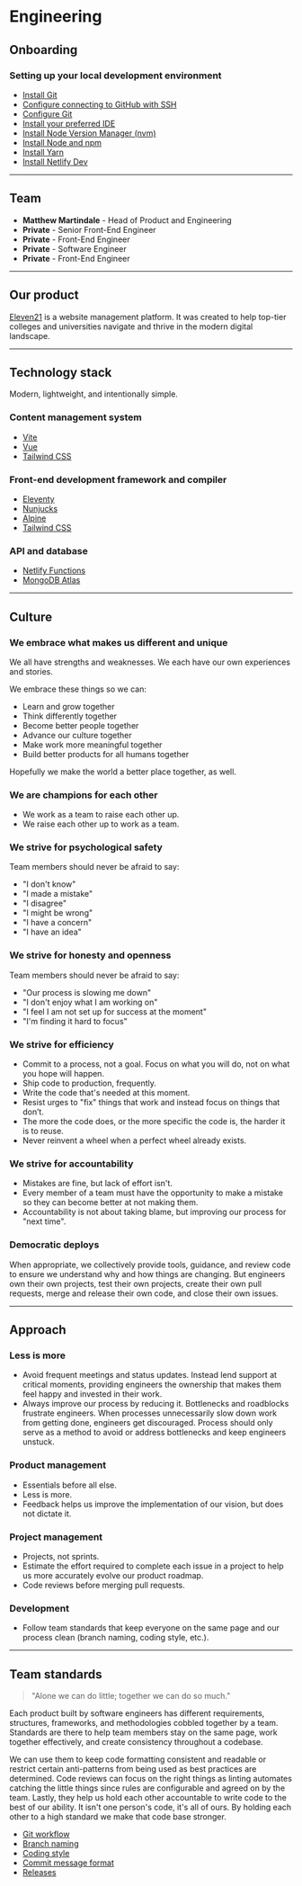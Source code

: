 # Engineering

## Onboarding

### Setting up your local development environment

* [Install Git](https://git-scm.com/book/en/v2/Getting-Started-Installing-Git)
* [Configure connecting to GitHub with SSH](onboarding/github-ssh.md)
* [Configure Git](onboarding/configure-git.md)
* [Install your preferred IDE](onboarding/install-ide.md)
* [Install Node Version Manager (nvm)](onboarding/install-nvm.md)
* [Install Node and npm](onboarding/install-node-npm.md)
* [Install Yarn](onboarding/install-yarn.md)
* [Install Netlify Dev](onboarding/install-netlify-dev.md)

---

## Team

* **Matthew Martindale** - Head of Product and Engineering
* **Private** - Senior Front-End Engineer
* **Private** - Front-End Engineer
* **Private** - Software Engineer
* **Private** - Front-End Engineer

---

## Our product

[Eleven21](https://eleven21.co) is a website management platform. It was created to help top-tier colleges and universities navigate and thrive in the modern digital landscape.

---

## Technology stack

Modern, lightweight, and intentionally simple.

### Content management system

- [Vite](https://vitejs.dev/)
- [Vue](https://vuejs.org/)
- [Tailwind CSS](https://tailwindcss.com/)

### Front-end development framework and compiler

- [Eleventy](https://www.11ty.dev/)
- [Nunjucks](https://mozilla.github.io/nunjucks/)
- [Alpine](https://alpinejs.dev/)
- [Tailwind CSS](https://tailwindcss.com/)

### API and database

- [Netlify Functions](https://www.netlify.com/products/functions/)
- [MongoDB Atlas](https://www.mongodb.com/cloud/atlas)

---

## Culture

### We embrace what makes us different and unique

We all have strengths and weaknesses. We each have our own experiences and stories.

We embrace these things so we can:

- Learn and grow together
- Think differently together
- Become better people together
- Advance our culture together
- Make work more meaningful together
- Build better products for all humans together

Hopefully we make the world a better place together, as well.

### We are champions for each other

- We work as a team to raise each other up.
- We raise each other up to work as a team.

### We strive for psychological safety

Team members should never be afraid to say:

- "I don't know"
- "I made a mistake"
- "I disagree"
- "I might be wrong"
- "I have a concern"
- "I have an idea"

### We strive for honesty and openness

Team members should never be afraid to say:

- "Our process is slowing me down"
- "I don't enjoy what I am working on"
- "I feel I am not set up for success at the moment"
- "I'm finding it hard to focus"

### We strive for efficiency

- Commit to a process, not a goal. Focus on what you will do, not on what you hope will happen.
- Ship code to production, frequently.
- Write the code that's needed at this moment.
- Resist urges to "fix" things that work and instead focus on things that don’t.
- The more the code does, or the more specific the code is, the harder it is to reuse.
- Never reinvent a wheel when a perfect wheel already exists.

### We strive for accountability

- Mistakes are fine, but lack of effort isn't.
- Every member of a team must have the opportunity to make a mistake so they can become better at not making them.
- Accountability is not about taking blame, but improving our process for "next time".

### Democratic deploys

When appropriate, we collectively provide tools, guidance, and review code to ensure we understand why and how things are changing. But engineers own their own projects, test their own projects, create their own pull requests, merge and release their own code, and close their own issues.

---

## Approach

### Less is more

- Avoid frequent meetings and status updates. Instead lend support at critical moments, providing engineers the ownership that makes them feel happy and invested in their work.
- Always improve our process by reducing it. Bottlenecks and roadblocks frustrate engineers. When processes unnecessarily slow down work from getting done, engineers get discouraged. Process should only serve as a method to avoid or address bottlenecks and keep engineers unstuck.

### Product management

- Essentials before all else.
- Less is more.
- Feedback helps us improve the implementation of our vision, but does not dictate it.

### Project management

- Projects, not sprints.
- Estimate the effort required to complete each issue in a project to help us more accurately evolve our product roadmap.
- Code reviews before merging pull requests.

### Development

- Follow team standards that keep everyone on the same page and our process clean (branch naming, coding style, etc.).

---

## Team standards

> "Alone we can do little; together we can do so much."

Each product built by software engineers has different requirements, structures, frameworks, and methodologies cobbled together by a team. Standards are there to help team members stay on the same page, work together effectively, and create consistency throughout a codebase.

We can use them to keep code formatting consistent and readable or restrict certain anti-patterns from being used as best practices are determined. Code reviews can focus on the right things as linting automates catching the little things since rules are configurable and agreed on by the team. Lastly, they help us hold each other accountable to write code to the best of our ability. It isn't one person's code, it's all of ours. By holding each other to a high standard we make that code base stronger.

- [Git workflow](https://guides.github.com/introduction/flow/)
- [Branch naming](team-standards/branch-naming.md)
- [Coding style](team-standards/coding-style.md)
- [Commit message format](team-standards/commit-message-format.md)
- [Releases](team-standards/releases.md)
